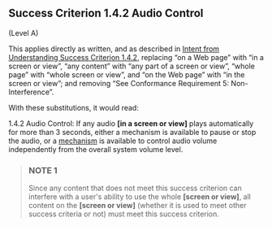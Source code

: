 ## Success Criterion 1.4.2 Audio Control

(Level A)

This applies directly as written, and as described in [Intent from Understanding Success Criterion 1.4.2](https://www.w3.org/WAI/WCAG22/Understanding/audio-control#intent), replacing “on a Web page” with “in a screen or view”, “any content” with “any part of a screen or view”, “whole page” with “whole screen or view”, and “on the Web page” with “in the screen or view”; and removing “See Conformance Requirement 5: Non-Interference”.

With these substitutions, it would read:

1.4.2 Audio Control: If any audio **[in a screen or view]** plays automatically for more than 3 seconds, either a mechanism is available to pause or stop the audio, or a [mechanism](https://www.w3.org/TR/WCAG22/#dfn-mechanism) is available to control audio volume independently from the overall system volume level.

> ### NOTE 1
> Since any content that does not meet this success criterion can interfere with a user's ability to use the whole **[screen or view]**, all content on the **[screen or view]** (whether it is used to meet other success criteria or not) must meet this success criterion.
